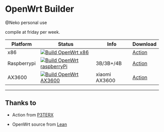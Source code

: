 # OpenWrt Builder 
@Neko personal use

compile at friday per week.


| Platform | Status | Info | Download |
|----------|--------|----------|------|
| x86      | [![Build OpenWrt x86](https://git.io/Jn6Iw)](https://git.io/Jn6Ii) | | [Action](https://git.io/Jn6Ii) |
| Raspberrypi | [![Build OpenWrt raspberryPi](https://git.io/Jn1Qf)](https://git.io/Jn1QJ) | 3B/3B+/4B | [Action](https://git.io/Jn1QJ) |
| AX3600 | [![Build OpenWrt AX3600](https://git.io/JcmiO)](https://git.io/JcmiG) | xiaomi AX3600 | [Action](https://git.io/JcmiG) |

---

## Thanks to

* Action from [P3TERX](https://github.com/P3TERX/Actions-OpenWrt)

* OpenWrt source from [Lean](https://github.com/coolsnowwolf/lede)

